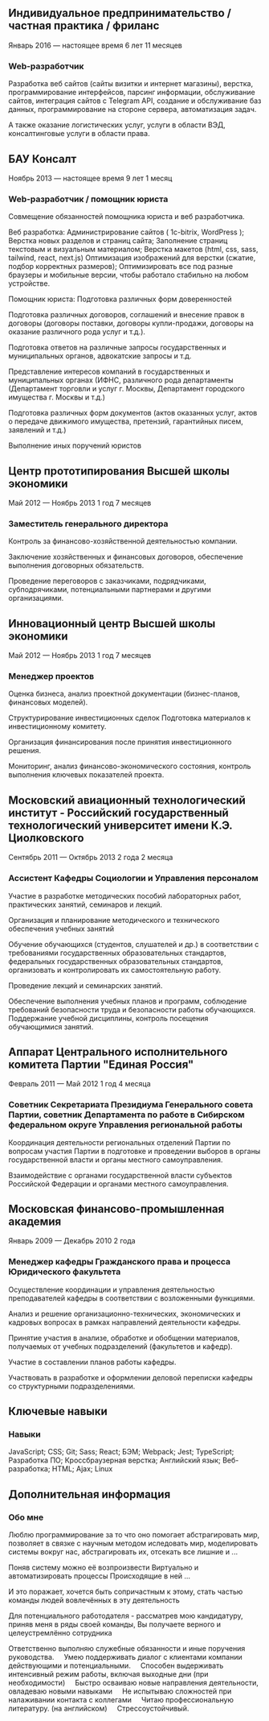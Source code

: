 ## Индивидуальное предпринимательство / частная практика / фриланс
Январь 2016 — настоящее время 6 лет 11 месяцев

### Web-разработчик

Разработка веб сайтов (сайты визитки и интернет магазины), верстка, программирование интерфейсов, парсинг информации, обслуживание сайтов, интеграция сайтов с Telegram API, создание и обслуживание баз данных, программирование на стороне сервера, автоматизация задач.

А также оказание логистических услуг, услуги в области ВЭД, консалтинговые услуги в области права.


## БАУ Консалт
Ноябрь 2013 — настоящее время 9 лет 1 месяц

### Web-разработчик / помощник юриста

Совмещение обязанностей помощника юриста и веб разработчика.

Веб разработка: 
Администрирование сайтов ( 1c-bitrix, WordPress );
Верстка новых разделов и страниц сайта;
Заполнение страниц текстовым и визуальным материалом;
Верстка макетов (html, css, sass, tailwind, react, next.js)
Оптимизация изображений для верстки (сжатие, подбор корректных размеров);
Оптимизировать все под разные браузеры и мобильные версии, чтобы работало стабильно на любом устройстве.

Помощник юриста:
Подготовка различных форм доверенностей

Подготовка различных договоров, соглашений и внесение правок в договоры (договоры поставки, договоры купли-продажи, договоры на оказание различного рода услуг и т.д.).

Подготовка ответов на различные запросы государственных и муниципальных органов, адвокатские запросы и т.д.

Представление интересов компаний в государственных и муниципальных органах (ИФНС, различного рода департаменты (Департамент торговли и услуг г. Москвы, Департамент городского имущества г. Москвы и т.д.)

Подготовка различных форм документов (актов оказанных услуг, актов о передаче движимого имущества, претензий, гарантийных писем, заявлений и т.д.)

Выполнение иных поручений юристов

## Центр прототипирования Высшей школы экономики
Май 2012 — Ноябрь 2013 1 год 7 месяцев

### Заместитель генерального директора

Контроль за финансово-хозяйственной деятельностью компании.

Заключение хозяйственных и финансовых договоров, обеспечение выполнения договорных обязательств.

Проведение переговоров с заказчиками, подрядчиками, субподрячиками, потенциальными партнерами и другими организациями.

## Инновационный центр Высшей школы экономики
Май 2012 — Ноябрь 2013 1 год 7 месяцев

### Менеджер проектов

Оценка бизнеса, анализ проектной документации (бизнес-планов, финансовых моделей).

Структурирование инвестиционных сделок
Подготовка материалов к инвестиционному комитету.

Организация финансирования после принятия инвестиционного решения.

Мониторинг, анализ финансово-экономического состояния, контроль выполнения ключевых показателей проекта.

## Московский авиационный технологический институт - Российский государственный технологический университет имени К.Э. Циолковского
 
Сентябрь 2011 — Октябрь 2013 2 года 2 месяца

### Ассистент Кафедры Социологии и Управления персоналом

Участие в разработке методических пособий лабораторных работ, практических занятий, семинаров и лекций.

Организация и планирование методического и технического обеспечения учебных занятий

Обучение обучающихся (студентов, слушателей и др.) в соответствии с требованиями государственных образовательных стандартов, федеральных государственных образовательных стандартов, организовать и контролировать их самостоятельную работу.

Проведение лекций и семинарских занятий.

Обеспечение выполнения учебных планов и программ, соблюдение требований безопасности труда и безопасности работы обучающихся. Поддержание учебной дисциплины, контроль посещения обучающимися занятий.

## Аппарат Центрального исполнительного комитета Партии "Единая Россия"
Февраль 2011 — Май 2012 1 год 4 месяца

### Советник Секретариата Президиума Генерального совета Партии, советник Департамента по работе в Сибирском федеральном округе Управления региональной работы

Координация деятельности региональных отделений Партии по вопросам участия Партии в подготовке и проведении выборов в органы государственной власти и органы местного самоуправления.

Взаимодействие с органами государственной власти субъектов Российской Федерации и органами местного самоуправления.

## Московская финансово-промышленная академия
Январь 2009 — Декабрь 2010 2 года

### Менеджер кафедры Гражданского права и процесса Юридического факультета

Осуществление координации и управления деятельностью преподавателей кафедры в соответствии с возложенными функциями.

Анализ и решение организационно-технических, экономических и кадровых вопросах в рамках направлений деятельности кафедры.

Принятие участия в анализе, обработке и обобщении материалов, получаемых от учебных подразделений (факультетов и кафедр).

Участие в составлении планов работы кафедры.

Участвовать в разработке и оформлении деловой переписки кафедры со структурными подразделениями.

## Ключевые навыки

### Навыки

JavaScript; CSS; Git; Sass; React; БЭМ; Webpack; Jest; TypeScript; Разработка ПО; Кроссбраузерная верстка; Английский язык; Веб-разработка; HTML; Ajax; Linux

## Дополнительная информация

### Обо мне

Люблю программирование за то что оно 
помогает абстрагировать мир, 
позволяет в связке с научным методом 
иследовать мир, 
моделировать системы вокруг нас, 
абстрагировать их, отсекать все лишние и ...

Поняв систему можно её возпроизвести
Виртуально и автоматизировать процессы
Происходящие в ней ...

И это поражает, хочется быть 
сопричастным к этому, стать частью 
команды людей вовлечённых в эту деятельность

Для потенциального работодателя - 
рассматрев мою кандидатуру, приняв меня
в ряды своей команды, Вы получаете
верного и целеустремлённо сотрудника 


Ответственно выполняю служебные обязанности и иные поручения руководства.
    Умею поддерживать диалог с клиентами компании действующими и потенциальными.
    Способен выдерживать интенсивный режим работы, включая выходные дни (при необходимости)
    Быстро осваиваю новые направления деятельности, овладеваю новыми навыками
    Не испытываю сложностей при налаживании контакта с коллегами
    Читаю профессиональную литературу. (на английском)
    Стрессоустойчивый.
